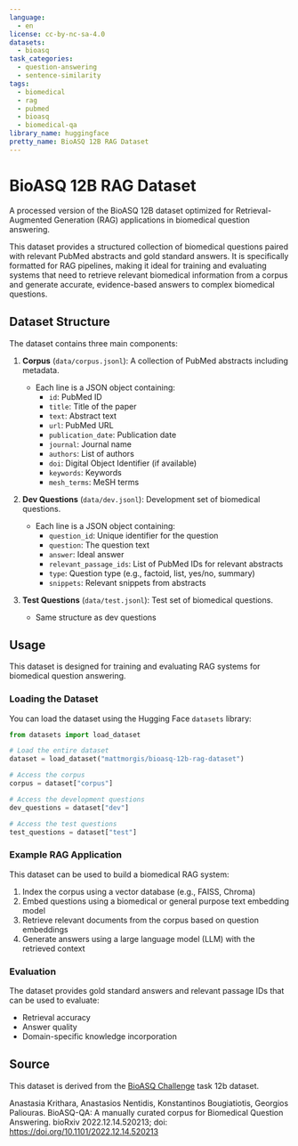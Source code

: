 ```yaml
---
language:
  - en
license: cc-by-nc-sa-4.0
datasets:
  - bioasq
task_categories:
  - question-answering
  - sentence-similarity
tags:
  - biomedical
  - rag
  - pubmed
  - bioasq
  - biomedical-qa
library_name: huggingface
pretty_name: BioASQ 12B RAG Dataset
---
```


# BioASQ 12B RAG Dataset

A processed version of the BioASQ 12B dataset optimized for Retrieval-Augmented Generation (RAG) applications in biomedical question answering.

This dataset provides a structured collection of biomedical questions paired with relevant PubMed abstracts and gold standard answers. It is specifically formatted for RAG pipelines, making it ideal for training and evaluating systems that need to retrieve relevant biomedical information from a corpus and generate accurate, evidence-based answers to complex biomedical questions.

## Dataset Structure

The dataset contains three main components:

1. **Corpus** (`data/corpus.jsonl`): A collection of PubMed abstracts including metadata.

   - Each line is a JSON object containing:
     - `id`: PubMed ID
     - `title`: Title of the paper
     - `text`: Abstract text
     - `url`: PubMed URL
     - `publication_date`: Publication date
     - `journal`: Journal name
     - `authors`: List of authors
     - `doi`: Digital Object Identifier (if available)
     - `keywords`: Keywords
     - `mesh_terms`: MeSH terms

2. **Dev Questions** (`data/dev.jsonl`): Development set of biomedical questions.

   - Each line is a JSON object containing:
     - `question_id`: Unique identifier for the question
     - `question`: The question text
     - `answer`: Ideal answer
     - `relevant_passage_ids`: List of PubMed IDs for relevant abstracts
     - `type`: Question type (e.g., factoid, list, yes/no, summary)
     - `snippets`: Relevant snippets from abstracts

3. **Test Questions** (`data/test.jsonl`): Test set of biomedical questions.
   - Same structure as dev questions

## Usage

This dataset is designed for training and evaluating RAG systems for biomedical question answering.

### Loading the Dataset

You can load the dataset using the Hugging Face `datasets` library:

```python
from datasets import load_dataset

# Load the entire dataset
dataset = load_dataset("mattmorgis/bioasq-12b-rag-dataset")

# Access the corpus
corpus = dataset["corpus"]

# Access the development questions
dev_questions = dataset["dev"]

# Access the test questions
test_questions = dataset["test"]
```

### Example RAG Application

This dataset can be used to build a biomedical RAG system:

1. Index the corpus using a vector database (e.g., FAISS, Chroma)
2. Embed questions using a biomedical or general purpose text embedding model
3. Retrieve relevant documents from the corpus based on question embeddings
4. Generate answers using a large language model (LLM) with the retrieved context

### Evaluation

The dataset provides gold standard answers and relevant passage IDs that can be used to evaluate:

- Retrieval accuracy
- Answer quality
- Domain-specific knowledge incorporation

## Source

This dataset is derived from the [BioASQ Challenge](http://bioasq.org/) task 12b dataset.

Anastasia Krithara, Anastasios Nentidis, Konstantinos Bougiatiotis, Georgios Paliouras. BioASQ-QA: A manually curated corpus for Biomedical Question Answering. bioRxiv 2022.12.14.520213; doi: https://doi.org/10.1101/2022.12.14.520213
